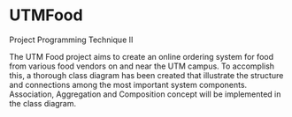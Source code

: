 # UTMFood
Project Programming Technique II

The UTM Food project aims to create an online ordering system for food from various food 
vendors on and near the UTM campus. To accomplish this, a thorough class diagram has been 
created that illustrate the structure and connections among the most important system 
components. Association, Aggregation and Composition concept will be implemented in the 
class diagram.
